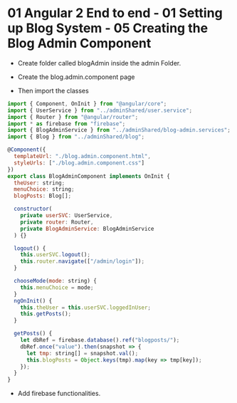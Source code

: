 # 01 Angular 2 End to end - 01 Setting up Blog System - 05 Creating the Blog Admin Component

- Create folder called blogAdmin inside the admin Folder.
- Create the blog.admin.component page


- Then import the classes

```javascript
import { Component, OnInit } from "@angular/core";
import { UserService } from "../adminShared/user.service";
import { Router } from "@angular/router";
import * as firebase from "firebase";
import { BlogAdminService } from "../adminShared/blog-admin.services";
import { Blog } from "../adminShared/blog";

@Component({
  templateUrl: "./blog.admin.component.html",
  styleUrls: ["./blog.admin.component.css"]
})
export class BlogAdminComponent implements OnInit {
  theUser: string;
  menuChoice: string;
  blogPosts: Blog[];

  constructor(
    private userSVC: UserService,
    private router: Router,
    private BlogAdminService: BlogAdminService
  ) {}

  logout() {
    this.userSVC.logout();
    this.router.navigate(["/admin/login"]);
  }

  chooseMode(mode: string) {
    this.menuChoice = mode;
  }
  ngOnInit() {
    this.theUser = this.userSVC.loggedInUser;
    this.getPosts();
  }

  getPosts() {
    let dbRef = firebase.database().ref("blogposts/");
    dbRef.once("value").then(snapshot => {
      let tmp: string[] = snapshot.val();
      this.blogPosts = Object.keys(tmp).map(key => tmp[key]);
    });
  }
}

```

- Add firebase functionalities.